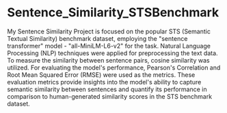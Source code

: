 # Sentence_Similarity_STSBenchmark

My Sentence Similarity Project is focused on the popular STS (Semantic Textual Similarity) benchmark dataset, employing the "sentence transformer" model - "all-MiniLM-L6-v2" for the task. Natural Language Processing (NLP) techniques were applied for preprocessing the text data. 
To measure the similarity between sentence pairs, cosine similarity was utilized. For evaluating the model's performance, Pearson's Correlation and Root Mean Squared Error (RMSE) were used as the metrics. These evaluation metrics provide insights into the model's ability to capture semantic similarity between sentences and quantify its performance in comparison to human-generated similarity scores in the STS benchmark dataset.
